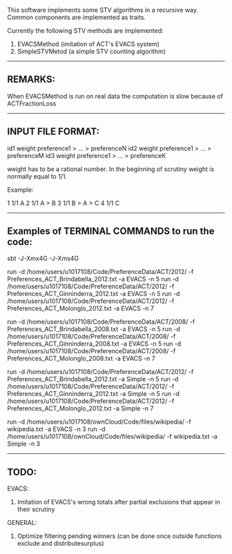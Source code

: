 This software implements some STV algorithms in a recursive way.
Common components are implemented as traits.


Currently the following STV methods are implemented:

1) EVACSMethod (imitation of ACT's EVACS system)
2) SimpleSTVMetod (a simple STV counting algorithm)

-----------------------------------------------------------------
REMARKS:
-----------------------------------------------------------------

When EVACSMethod is run on real data the computation is slow because of ACTFractionLoss

-----------------------------------------------------------------
INPUT FILE FORMAT:
-----------------------------------------------------------------

id1 weight preference1 > ... > preferenceN
id2 weight preference1 > ... > preferenceM
id3 weight preference1 > ... > preferenceK

weight has to be a rational number.
In the beginning of scrutiny weight is normally equal to 1/1.

Example:

1 1/1 A
2 1/1 A > B
3 1/1 B > A > C
4 1/1 C

-----------------------------------------------------------------
Examples of TERMINAL COMMANDS to run the code:
-----------------------------------------------------------------

sbt -J-Xmx4G -J-Xms4G 

run -d /home/users/u1017108/Code/PreferenceData/ACT/2012/ -f Preferences_ACT_Brindabella_2012.txt -a EVACS -n 5
run -d /home/users/u1017108/Code/PreferenceData/ACT/2012/ -f Preferences_ACT_Ginninderra_2012.txt -a EVACS -n 5
run -d /home/users/u1017108/Code/PreferenceData/ACT/2012/ -f Preferences_ACT_Molonglo_2012.txt -a EVACS -n 7

run -d /home/users/u1017108/Code/PreferenceData/ACT/2008/ -f Preferences_ACT_Brindabella_2008.txt -a EVACS -n 5
run -d /home/users/u1017108/Code/PreferenceData/ACT/2008/ -f Preferences_ACT_Ginninderra_2008.txt -a EVACS -n 5
run -d /home/users/u1017108/Code/PreferenceData/ACT/2008/ -f Preferences_ACT_Molonglo_2008.txt -a EVACS -n 7

run -d /home/users/u1017108/Code/PreferenceData/ACT/2012/ -f Preferences_ACT_Brindabella_2012.txt -a Simple -n 5
run -d /home/users/u1017108/Code/PreferenceData/ACT/2012/ -f Preferences_ACT_Ginninderra_2012.txt -a Simple -n 5
run -d /home/users/u1017108/Code/PreferenceData/ACT/2012/ -f Preferences_ACT_Molonglo_2012.txt -a Simple -n 7


run -d /home/users/u1017108/ownCloud/Code/files/wikipedia/ -f wikipedia.txt -a EVACS -n 3
run -d /home/users/u1017108/ownCloud/Code/files/wikipedia/ -f wikipedia.txt -a Simple -n 3



-----------------------------------------------------------------
TODO:
-----------------------------------------------------------------

EVACS:
1) Imitation of EVACS's wrong totals after partial exclusions that appear in their scrutiny 


GENERAL:
 
1) Optimize filtering pending winners (can be done once outside functions exclude and distributesurplus)

